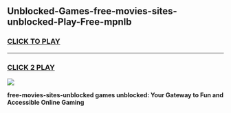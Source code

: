 
## Unblocked-Games-free-movies-sites-unblocked-Play-Free-mpnlb
<h3>
<a href="https://premium76.site?title=free-movies-sites-unblocked&ref=23A">CLICK TO PLAY</a></h3>
<hr>

<h3>
<a href="https://premium76.site?title=free-movies-sites-unblocked&ref=23A">CLICK 2 PLAY</a>
  
</h3>

<a href="https://premium76.site?title=free-movies-sites-unblocked&ref=23A"><img src="https://clearcache.store/games.png"></a>


**free-movies-sites-unblocked games unblocked: Your Gateway to Fun and Accessible Online Gaming**
